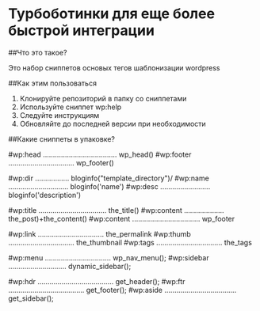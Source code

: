 Турбоботинки для еще более быстрой интеграции 
====================

##Что это такое?

Это набор сниппетов основых тегов шаблонизации wordpress

##Как этим пользоваться

1. Клонируйте репозиторий в папку со сниппетами
2. Используйте сниппет wp:help
3. Следуйте инструкциям
4. Обновляйте до последней версии при необходимости

##Какие сниппеты в упаковке?

#wp:head     .....................................   wp_head()
#wp:footer     .................................   wp_footer()

#wp:dir     .................  bloginfo("template_directory")/
#wp:name     ..............................   bloginfo('name')
#wp:desc   .........................   bloginfo('description')

#wp:title     ..................................   the_title()
#wp:content     ....................   the_post)+the_content()
#wp:content     ..................................   wp_footer

#wp:link     .................................   the_permalink
#wp:thumb    .................................   the_thumbnail
#wp:tags     .................................   the_tags

#wp:menu     .................................   wp_nav_menu();
#wp:sidebar  .............................   dynamic_sidebar();

#wp:hdr  ......................................   get_header();
#wp:ftr  ......................................   get_footer();
#wp:aside  ....................................   get_sidebar();


